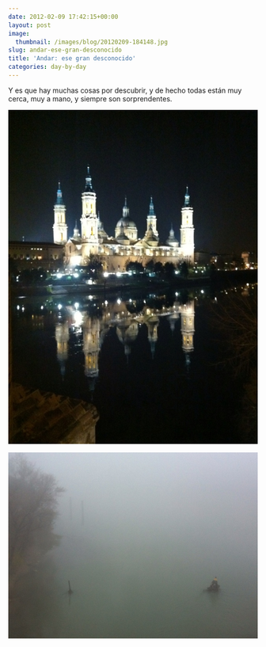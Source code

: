 ```yaml
---
date: 2012-02-09 17:42:15+00:00
layout: post
image:
  thumbnail: /images/blog/20120209-184148.jpg
slug: andar-ese-gran-desconocido
title: 'Andar: ese gran desconocido'
categories: day-by-day
---
```


Y es que hay muchas cosas por descubrir, y de hecho todas están muy cerca, muy a mano, y siempre son sorprendentes.

[![20120209-184148.jpg](/images/blog/20120209-184148.jpg)](/images/blog/20120209-184148.jpg)

[![20120209-184203.jpg](/images/blog/20120209-184203.jpg)](/images/blog/20120209-184203.jpg)
